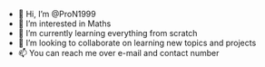 - 👋 Hi, I’m @ProN1999
- 👀 I’m interested in Maths
- 🌱 I’m currently learning everything from scratch
- 💞️ I’m looking to collaborate on learning new topics and projects
- 📫 You can reach me over e-mail and contact number 

<!---
ProN1999/ProN1999 is a ✨ special ✨ repository because its `README.md` (this file) appears on your GitHub profile.
You can click the Preview link to take a look at your changes.
--->
